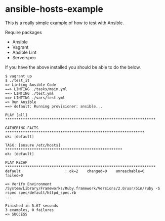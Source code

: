 ansible-hosts-example
=====================

This is a really simple example of how to test with Ansible.

Require packages
* Ansible
* Vagrant
* Ansible Lint
* Serverspec

If you have the above installed you should be able to do the below.
```
$ vagrant up
$ ./test_it
=> Linting Ansible Code
==> LINTING ./tasks/main.yml
==> LINTING ./test.yml
==> LINTING ./vars/test.yml
=> Run Ansible
==> default: Running provisioner: ansible...

PLAY [all] ********************************************************************

GATHERING FACTS ***************************************************************
ok: [default]

TASK: [ensure /etc/hosts] *****************************************************
ok: [default]

PLAY RECAP ********************************************************************
default                    : ok=2    changed=0    unreachable=0    failed=0

=> Verify Environment
/System/Library/Frameworks/Ruby.framework/Versions/2.0/usr/bin/ruby -S rspec spec/default/httpd_spec.rb
...

Finished in 5.67 seconds
3 examples, 0 failures
=> SUCCESS
```
